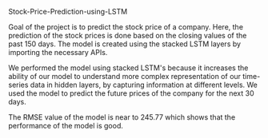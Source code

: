 

Stock-Price-Prediction-using-LSTM

Goal of the project is to predict the stock price of a company.
Here, the prediction of the stock prices is done based on the closing values of the past 150 days.
The model is created using the stacked LSTM layers by importing the necessary APIs.

We performed the model using  stacked LSTM's because it increases the ability of our model to understand more complex representation of our time-series data in hidden layers, by capturing information at different levels.
We used the model to predict the future prices of the company for the next 30 days.

The RMSE value of the model is near to 245.77 which shows that the performance of the model is good.



